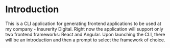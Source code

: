 # Introduction
This is a CLI application for generating frontend applications to be used 
at my company - Insurerity  Digital. Right now the application will support
only two frontend frameworks: React and Angular. Upon 
launching the CLI, there will be an introduction and then
a prompt to select the framework of choice. 

